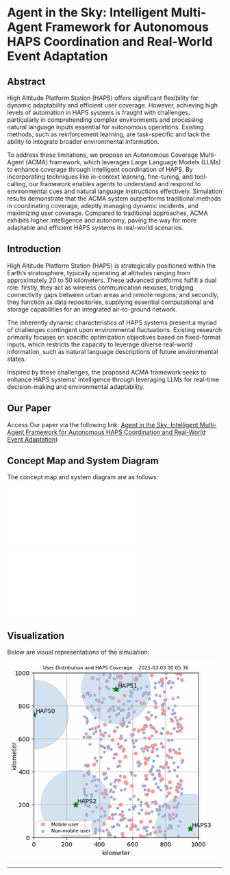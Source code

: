# Agent in the Sky: Intelligent Multi-Agent Framework for Autonomous HAPS Coordination and Real-World Event Adaptation

## Abstract
High Altitude Platform Station (HAPS) offers significant flexibility for dynamic adaptability and efficient user coverage. However, achieving high levels of automation in HAPS systems is fraught with challenges, particularly in comprehending complex environments and processing natural language inputs essential for autonomous operations. Existing methods, such as reinforcement learning, are task-specific and lack the ability to integrate broader environmental information. 

To address these limitations, we propose an Autonomous Coverage Multi-Agent (ACMA) framework, which leverages Large Language Models (LLMs) to enhance coverage through intelligent coordination of HAPS. By incorporating techniques like in-context learning, fine-tuning, and tool-calling, our framework enables agents to understand and respond to environmental cues and natural language instructions effectively. Simulation results demonstrate that the ACMA system outperforms traditional methods in coordinating coverage, adeptly managing dynamic incidents, and maximizing user coverage. Compared to traditional approaches, ACMA exhibits higher intelligence and autonomy, paving the way for more adaptable and efficient HAPS systems in real-world scenarios.

## Introduction
High Altitude Platform Station (HAPS) is strategically positioned within the Earth’s stratosphere, typically operating at altitudes ranging from approximately 20 to 50 kilometers. These advanced platforms fulfill a dual role: firstly, they act as wireless communication nexuses, bridging connectivity gaps between urban areas and remote regions; and secondly, they function as data repositories, supplying essential computational and storage capabilities for an integrated air-to-ground network.

The inherently dynamic characteristics of HAPS systems present a myriad of challenges contingent upon environmental fluctuations. Existing research primarily focuses on specific optimization objectives based on fixed-format inputs, which restricts the capacity to leverage diverse real-world information, such as natural language descriptions of future environmental states.

Inspired by these challenges, the proposed ACMA framework seeks to enhance HAPS systems' intelligence through leveraging LLMs for real-time decision-making and environmental adaptability.

## Our Paper
Access Our paper via the following link: [Agent in the Sky: Intelligent Multi-Agent Framework for Autonomous HAPS Coordination and Real-World Event Adaptation](https://openreview.net/forum?id=MHbz86z3h5))

## Concept Map and System Diagram
The concept map and system diagram are as follows:

![Concept Map](result_paper/concept_map2.pdf)
![System Diagram](result_paper/system_diagram3.pdf)

## Visualization
Below are visual representations of the simulation:

![Optimization Process](result_paper/no_event/CoverageMap/Agent_gif.gif)


---


